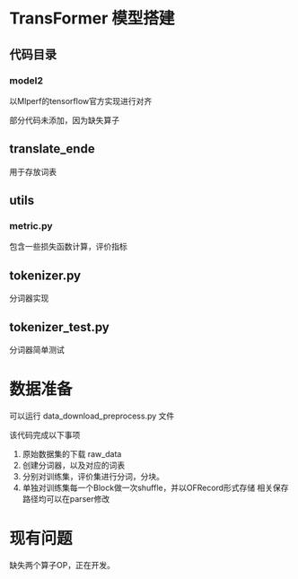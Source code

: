 # TransFormer 模型搭建

## 代码目录

### model2 
以Mlperf的tensorflow官方实现进行对齐

部分代码未添加，因为缺失算子

## translate_ende 
用于存放词表

## utils
### metric.py 
包含一些损失函数计算，评价指标
## tokenizer.py 
分词器实现
## tokenizer_test.py
分词器简单测试

# 数据准备
可以运行 data_download_preprocess.py 文件

该代码完成以下事项
1. 原始数据集的下载 raw_data 
2. 创建分词器，以及对应的词表
3. 分别对训练集，评价集进行分词，分块。
4. 单独对训练集每一个Block做一次shuffle，并以OFRecord形式存储
相关保存路径均可以在parser修改

# 现有问题
缺失两个算子OP，正在开发。